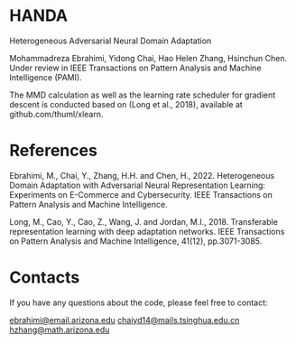 # HANDA
Heterogeneous Adversarial Neural Domain Adaptation

Mohammadreza Ebrahimi, Yidong Chai, Hao Helen Zhang, Hsinchun Chen. Under review in IEEE Transactions on Pattern Analysis and Machine Intelligence (PAMI).

The MMD calculation as well as the learning rate scheduler for gradient descent is conducted based on (Long et al., 2018), available at github.com/thuml/xlearn.

# References
Ebrahimi, M., Chai, Y., Zhang, H.H. and Chen, H., 2022. Heterogeneous Domain Adaptation with Adversarial Neural Representation Learning: Experiments on E-Commerce and Cybersecurity. IEEE Transactions on Pattern Analysis and Machine Intelligence.

Long, M., Cao, Y., Cao, Z., Wang, J. and Jordan, M.I., 2018. Transferable representation learning with deep adaptation networks. IEEE Transactions on Pattern Analysis and Machine Intelligence, 41(12), pp.3071-3085.

# Contacts
If you have any questions about the code, please feel free to contact:

ebrahimi@email.arizona.edu
chaiyd14@mails.tsinghua.edu.cn
hzhang@math.arizona.edu
